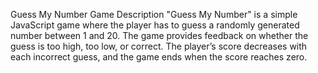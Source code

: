 
Guess My Number Game
Description
"Guess My Number" is a simple JavaScript game where the player has to guess a randomly generated number between 1 and 20. The game provides feedback on whether the guess is too high, too low, or correct. The player’s score decreases with each incorrect guess, and the game ends when the score reaches zero.
